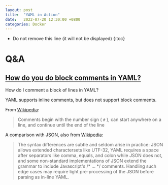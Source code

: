 ```yaml
---
layout: post
title:  "YAML in Action"
date:   2022-07-20 12:30:00 +0800
categories: Docker
---
```


* Do not remove this line (it will not be displayed)
{:toc}





# Q&A

## [How do you do block comments in YAML?](https://stackoverflow.com/questions/2276572/how-do-you-do-block-comments-in-yaml)

How do I comment a block of lines in YAML?

YAML supports inline comments, but does not support block comments.

From [Wikipedia](http://en.wikipedia.org/wiki/YAML):

> Comments begin with the number sign ( `#` ), can start anywhere on a line, and continue until the end of the line

A comparison with JSON, also from [Wikipedia](https://en.wikipedia.org/wiki/YAML#Comparison_with_JSON):

> The syntax differences are subtle and seldom arise in practice: JSON allows extended charactersets like UTF-32, YAML requires a space after separators like comma, equals, and colon while JSON does not, and some non-standard implementations of JSON extend the grammar to include Javascript's /* ... */ comments. Handling such edge cases may require light pre-processing of the JSON before parsing as in-line YAML.









